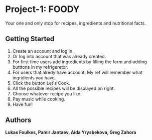 # Project-1: FOODY
Your one and only stop for recipes, ingredients and nutritional facts.


## Getting Started

1. Create an account and log in.
2. Or log into account that was already created.
3. For first time users add ingredients by filling the form and adding butttons in my refrigeretor.
4. For users that alredy have account. My ref will remember what ingridients you have.
5. Click the button Let's Cook.
6. All the possible recipes will be displayed on right.
7. Choose whatever recipe you like.
8. Pay music while cooking.
9. Have fun!


## Authors

**Lukas Foulkes, Pamir Jantaev, Aida Yrysbekova, Greg Zahora** 